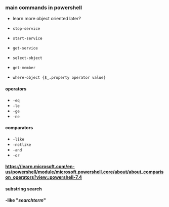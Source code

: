### main commands in powershell
- learn more object oriented later?

- `stop-service`
- `start-service`
- `get-service`
- `select-object`
- `get-member`
- `where-object {$_.property operator value}`
#### operators
- `-eq`
- `-le`
- `-ge`
- `-ne`
#### comparators
- `-like`
- `-notlike`
- `-and`
- `-or`
#### https://learn.microsoft.com/en-us/powershell/module/microsoft.powershell.core/about/about_comparison_operators?view=powershell-7.4

#### substring search
#### -like "*searchterm*"